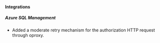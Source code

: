 
#### Integrations

##### Azure SQL Management

- Added a moderate retry mechanism for the authorization HTTP request through oproxy.
